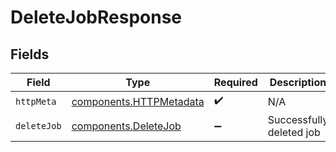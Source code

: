 # DeleteJobResponse


## Fields

| Field                                                              | Type                                                               | Required                                                           | Description                                                        |
| ------------------------------------------------------------------ | ------------------------------------------------------------------ | ------------------------------------------------------------------ | ------------------------------------------------------------------ |
| `httpMeta`                                                         | [components.HTTPMetadata](../../models/components/httpmetadata.md) | :heavy_check_mark:                                                 | N/A                                                                |
| `deleteJob`                                                        | [components.DeleteJob](../../models/components/deletejob.md)       | :heavy_minus_sign:                                                 | Successfully deleted job                                           |